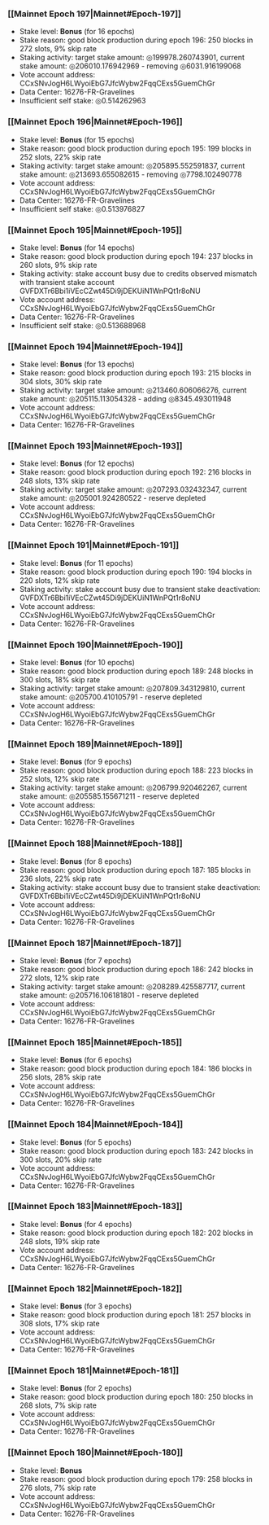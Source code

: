 ### [[Mainnet Epoch 197|Mainnet#Epoch-197]]
* Stake level: **Bonus** (for 16 epochs)
* Stake reason: good block production during epoch 196: 250 blocks in 272 slots, 9% skip rate
* Staking activity: target stake amount: ◎199978.260743901, current stake amount: ◎206010.176942969 - removing ◎6031.916199068
* Vote account address: CCxSNvJogH6LWyoiEbG7JfcWybw2FqqCExs5GuemChGr
* Data Center: 16276-FR-Gravelines
* Insufficient self stake: ◎0.514262963
### [[Mainnet Epoch 196|Mainnet#Epoch-196]]
* Stake level: **Bonus** (for 15 epochs)
* Stake reason: good block production during epoch 195: 199 blocks in 252 slots, 22% skip rate
* Staking activity: target stake amount: ◎205895.552591837, current stake amount: ◎213693.655082615 - removing ◎7798.102490778
* Vote account address: CCxSNvJogH6LWyoiEbG7JfcWybw2FqqCExs5GuemChGr
* Data Center: 16276-FR-Gravelines
* Insufficient self stake: ◎0.513976827
### [[Mainnet Epoch 195|Mainnet#Epoch-195]]
* Stake level: **Bonus** (for 14 epochs)
* Stake reason: good block production during epoch 194: 237 blocks in 260 slots, 9% skip rate
* Staking activity: stake account busy due to credits observed mismatch with transient stake account GVFDXTr6Bbi1iVEcCZwt45Di9jDEKUiN1WnPQt1r8oNU
* Vote account address: CCxSNvJogH6LWyoiEbG7JfcWybw2FqqCExs5GuemChGr
* Data Center: 16276-FR-Gravelines
* Insufficient self stake: ◎0.513688968
### [[Mainnet Epoch 194|Mainnet#Epoch-194]]
* Stake level: **Bonus** (for 13 epochs)
* Stake reason: good block production during epoch 193: 215 blocks in 304 slots, 30% skip rate
* Staking activity: target stake amount: ◎213460.606066276, current stake amount: ◎205115.113054328 - adding ◎8345.493011948
* Vote account address: CCxSNvJogH6LWyoiEbG7JfcWybw2FqqCExs5GuemChGr
* Data Center: 16276-FR-Gravelines
### [[Mainnet Epoch 193|Mainnet#Epoch-193]]
* Stake level: **Bonus** (for 12 epochs)
* Stake reason: good block production during epoch 192: 216 blocks in 248 slots, 13% skip rate
* Staking activity: target stake amount: ◎207293.032432347, current stake amount: ◎205001.924280522 - reserve depleted
* Vote account address: CCxSNvJogH6LWyoiEbG7JfcWybw2FqqCExs5GuemChGr
* Data Center: 16276-FR-Gravelines
### [[Mainnet Epoch 191|Mainnet#Epoch-191]]
* Stake level: **Bonus** (for 11 epochs)
* Stake reason: good block production during epoch 190: 194 blocks in 220 slots, 12% skip rate
* Staking activity: stake account busy due to transient stake deactivation: GVFDXTr6Bbi1iVEcCZwt45Di9jDEKUiN1WnPQt1r8oNU
* Vote account address: CCxSNvJogH6LWyoiEbG7JfcWybw2FqqCExs5GuemChGr
* Data Center: 16276-FR-Gravelines
### [[Mainnet Epoch 190|Mainnet#Epoch-190]]
* Stake level: **Bonus** (for 10 epochs)
* Stake reason: good block production during epoch 189: 248 blocks in 300 slots, 18% skip rate
* Staking activity: target stake amount: ◎207809.343129810, current stake amount: ◎205700.410105791 - reserve depleted
* Vote account address: CCxSNvJogH6LWyoiEbG7JfcWybw2FqqCExs5GuemChGr
* Data Center: 16276-FR-Gravelines
### [[Mainnet Epoch 189|Mainnet#Epoch-189]]
* Stake level: **Bonus** (for 9 epochs)
* Stake reason: good block production during epoch 188: 223 blocks in 252 slots, 12% skip rate
* Staking activity: target stake amount: ◎206799.920462267, current stake amount: ◎205585.155671211 - reserve depleted
* Vote account address: CCxSNvJogH6LWyoiEbG7JfcWybw2FqqCExs5GuemChGr
* Data Center: 16276-FR-Gravelines
### [[Mainnet Epoch 188|Mainnet#Epoch-188]]
* Stake level: **Bonus** (for 8 epochs)
* Stake reason: good block production during epoch 187: 185 blocks in 236 slots, 22% skip rate
* Staking activity: stake account busy due to transient stake deactivation: GVFDXTr6Bbi1iVEcCZwt45Di9jDEKUiN1WnPQt1r8oNU
* Vote account address: CCxSNvJogH6LWyoiEbG7JfcWybw2FqqCExs5GuemChGr
* Data Center: 16276-FR-Gravelines
### [[Mainnet Epoch 187|Mainnet#Epoch-187]]
* Stake level: **Bonus** (for 7 epochs)
* Stake reason: good block production during epoch 186: 242 blocks in 272 slots, 12% skip rate
* Staking activity: target stake amount: ◎208289.425587717, current stake amount: ◎205716.106181801 - reserve depleted
* Vote account address: CCxSNvJogH6LWyoiEbG7JfcWybw2FqqCExs5GuemChGr
* Data Center: 16276-FR-Gravelines
### [[Mainnet Epoch 185|Mainnet#Epoch-185]]
* Stake level: **Bonus** (for 6 epochs)
* Stake reason: good block production during epoch 184: 186 blocks in 256 slots, 28% skip rate
* Vote account address: CCxSNvJogH6LWyoiEbG7JfcWybw2FqqCExs5GuemChGr
* Data Center: 16276-FR-Gravelines
### [[Mainnet Epoch 184|Mainnet#Epoch-184]]
* Stake level: **Bonus** (for 5 epochs)
* Stake reason: good block production during epoch 183: 242 blocks in 300 slots, 20% skip rate
* Vote account address: CCxSNvJogH6LWyoiEbG7JfcWybw2FqqCExs5GuemChGr
* Data Center: 16276-FR-Gravelines
### [[Mainnet Epoch 183|Mainnet#Epoch-183]]
* Stake level: **Bonus** (for 4 epochs)
* Stake reason: good block production during epoch 182: 202 blocks in 248 slots, 19% skip rate
* Vote account address: CCxSNvJogH6LWyoiEbG7JfcWybw2FqqCExs5GuemChGr
* Data Center: 16276-FR-Gravelines
### [[Mainnet Epoch 182|Mainnet#Epoch-182]]
* Stake level: **Bonus** (for 3 epochs)
* Stake reason: good block production during epoch 181: 257 blocks in 308 slots, 17% skip rate
* Vote account address: CCxSNvJogH6LWyoiEbG7JfcWybw2FqqCExs5GuemChGr
* Data Center: 16276-FR-Gravelines
### [[Mainnet Epoch 181|Mainnet#Epoch-181]]
* Stake level: **Bonus** (for 2 epochs)
* Stake reason: good block production during epoch 180: 250 blocks in 268 slots, 7% skip rate
* Vote account address: CCxSNvJogH6LWyoiEbG7JfcWybw2FqqCExs5GuemChGr
* Data Center: 16276-FR-Gravelines
### [[Mainnet Epoch 180|Mainnet#Epoch-180]]
* Stake level: **Bonus**
* Stake reason: good block production during epoch 179: 258 blocks in 276 slots, 7% skip rate
* Vote account address: CCxSNvJogH6LWyoiEbG7JfcWybw2FqqCExs5GuemChGr
* Data Center: 16276-FR-Gravelines